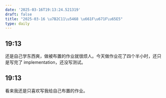 ```yaml
---
date: '2025-03-16T19:13:24.521319'
draft: false
title: "2025-03-16 \u7B2C11\u5468 \u661F\u671F\u65E5"
type: daily
---
```


## 19:13

还是自己学东西爽，做被布置的作业就很烦人。今天做作业花了四个半小时，还只是写完了 implementation，还没写测试。


## 19:13

看来我还是只喜欢写我给自己布置的作业。

